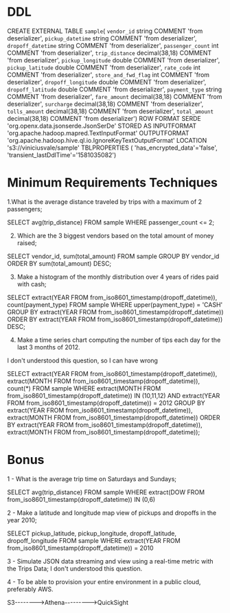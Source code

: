 ﻿# DDL 

CREATE EXTERNAL TABLE `sample`(
  `vendor_id` string COMMENT 'from deserializer', 
  `pickup_datetime` string COMMENT 'from deserializer', 
  `dropoff_datetime` string COMMENT 'from deserializer', 
  `passenger_count` int COMMENT 'from deserializer', 
  `trip_distance` decimal(38,18) COMMENT 'from deserializer', 
  `pickup_longitude` double COMMENT 'from deserializer', 
  `pickup_latitude` double COMMENT 'from deserializer', 
  `rate_code` int COMMENT 'from deserializer', 
  `store_and_fwd_flag` int COMMENT 'from deserializer', 
  `dropoff_longitude` double COMMENT 'from deserializer', 
  `dropoff_latitude` double COMMENT 'from deserializer', 
  `payment_type` string COMMENT 'from deserializer', 
  `fare_amount` decimal(38,18) COMMENT 'from deserializer', 
  `surcharge` decimal(38,18) COMMENT 'from deserializer', 
  `tolls_amount` decimal(38,18) COMMENT 'from deserializer', 
  `total_amount` decimal(38,18) COMMENT 'from deserializer')
ROW FORMAT SERDE 
  'org.openx.data.jsonserde.JsonSerDe' 
STORED AS INPUTFORMAT 
  'org.apache.hadoop.mapred.TextInputFormat' 
OUTPUTFORMAT 
  'org.apache.hadoop.hive.ql.io.IgnoreKeyTextOutputFormat'
LOCATION
  's3://viniciusvale/sample'
TBLPROPERTIES (
  'has_encrypted_data'='false', 
  'transient_lastDdlTime'='1581035082')



# Minimum Requirements Techniques

1.What is the average distance traveled by trips with a maximum of 2 passengers;

SELECT avg(trip_distance) FROM sample
WHERE passenger_count <= 2;

2. Which are the 3 biggest vendors based on the total amount of money raised;

SELECT vendor_id, sum(total_amount) FROM sample
GROUP BY vendor_id
ORDER BY sum(total_amount) DESC;


3. Make a histogram of the monthly distribution over 4 years of rides paid with cash;

SELECT extract(YEAR FROM from_iso8601_timestamp(dropoff_datetime)), count(payment_type)  FROM sample 
WHERE upper(payment_type) = 'CASH' 
GROUP BY extract(YEAR FROM from_iso8601_timestamp(dropoff_datetime))
ORDER BY extract(YEAR FROM from_iso8601_timestamp(dropoff_datetime)) DESC;


4. Make a time series chart computing the number of tips each day for the last 3 months of 2012.

I don't understood this question, so I can have wrong

SELECT extract(YEAR FROM from_iso8601_timestamp(dropoff_datetime)), extract(MONTH FROM from_iso8601_timestamp(dropoff_datetime)), count(*)  FROM sample 
WHERE extract(MONTH FROM from_iso8601_timestamp(dropoff_datetime)) IN (10,11,12) AND extract(YEAR FROM from_iso8601_timestamp(dropoff_datetime)) = 2012
GROUP BY extract(YEAR FROM from_iso8601_timestamp(dropoff_datetime)), extract(MONTH FROM from_iso8601_timestamp(dropoff_datetime))
ORDER BY extract(YEAR FROM from_iso8601_timestamp(dropoff_datetime)), extract(MONTH FROM from_iso8601_timestamp(dropoff_datetime));



# Bonus

1 - What is the average trip time on Saturdays and Sundays;

SELECT avg(trip_distance)  FROM sample 
WHERE extract(DOW FROM from_iso8601_timestamp(dropoff_datetime)) IN (0,6) 


2 - Make a latitude and longitude map view of pickups and dropoffs in the year 2010;

SELECT pickup_latitude, pickup_longitude, dropoff_latitude, dropoff_longitude  FROM sample 
WHERE extract(YEAR FROM from_iso8601_timestamp(dropoff_datetime)) = 2010


3 - Simulate JSON data streaming and view using a real-time metric with the Trips Data;
I don't understood this question.

4 - To be able to provision your entire environment in a public cloud, preferably AWS.

S3-------->Athena--------->QuickSight


